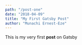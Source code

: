 ```yaml
---
path: "/post-one"
date: "2018-04-09"
title: "My First Gatsby Post"
author: "Munachi Ernest-Eze"
---
```


This is my very first **post** on Gatsby
